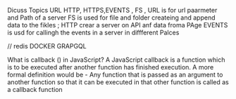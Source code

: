 Dicuss Topics  URL HTTP, HTTPS,EVENTS , FS , 
URL  is for url paarmeter and Path of a server
FS is used for file and folder createing and append data to the fikles ;
HTTP crear a server on API anf  data froma PAge 
EVENTS is usd for callingh the events in a server in diffferent Palces 



// redis
 DOCKER
 GRAPGQL
 
 


 
What is callback () in JavaScript?
A JavaScript callback is a function which is to be executed after another function has finished execution. A more formal definition would be - Any function that is passed as an argument to another function so that it can be executed in that other function is called as a callback function